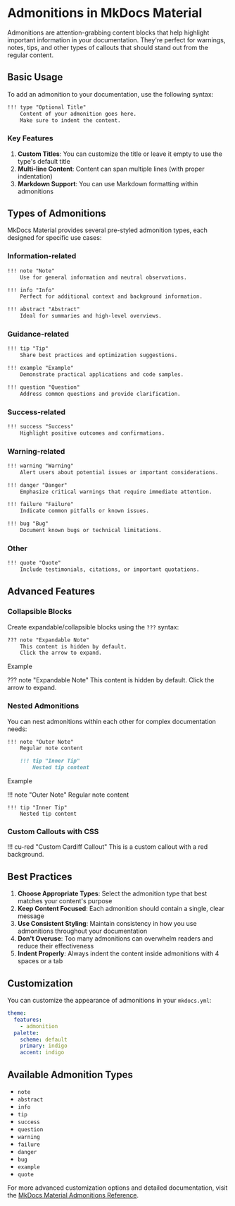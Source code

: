 # Admonitions in MkDocs Material

Admonitions are attention-grabbing content blocks that help highlight important information in your documentation. They're perfect for warnings, notes, tips, and other types of callouts that should stand out from the regular content.

## Basic Usage

To add an admonition to your documentation, use the following syntax:

```markdown
!!! type "Optional Title"
    Content of your admonition goes here. 
    Make sure to indent the content.
```

### Key Features

1. **Custom Titles**: You can customize the title or leave it empty to use the type's default title
2. **Multi-line Content**: Content can span multiple lines (with proper indentation)
3. **Markdown Support**: You can use Markdown formatting within admonitions

## Types of Admonitions

MkDocs Material provides several pre-styled admonition types, each designed for specific use cases:

### Information-related

```markdown
!!! note "Note"
    Use for general information and neutral observations.

!!! info "Info"
    Perfect for additional context and background information.

!!! abstract "Abstract"
    Ideal for summaries and high-level overviews.
```

### Guidance-related

```markdown
!!! tip "Tip"
    Share best practices and optimization suggestions.

!!! example "Example"
    Demonstrate practical applications and code samples.

!!! question "Question"
    Address common questions and provide clarification.
```

### Success-related

```markdown
!!! success "Success"
    Highlight positive outcomes and confirmations.
```

### Warning-related

```markdown
!!! warning "Warning"
    Alert users about potential issues or important considerations.

!!! danger "Danger"
    Emphasize critical warnings that require immediate attention.

!!! failure "Failure"
    Indicate common pitfalls or known issues.

!!! bug "Bug"
    Document known bugs or technical limitations.
```

### Other

```markdown
!!! quote "Quote"
    Include testimonials, citations, or important quotations.
```

## Advanced Features

### Collapsible Blocks

Create expandable/collapsible blocks using the `???` syntax:

```markdown
??? note "Expandable Note"
    This content is hidden by default.
    Click the arrow to expand.
```

Example

??? note "Expandable Note"
    This content is hidden by default.
    Click the arrow to expand.

### Nested Admonitions

You can nest admonitions within each other for complex documentation needs:

```markdown
!!! note "Outer Note"
    Regular note content

    !!! tip "Inner Tip"
        Nested tip content
```

Example

!!! note "Outer Note"
    Regular note content

    !!! tip "Inner Tip"
        Nested tip content

### Custom Callouts with CSS

!!! cu-red "Custom Cardiff Callout"
    This is a custom callout with a red background.

## Best Practices

1. **Choose Appropriate Types**: Select the admonition type that best matches your content's purpose
2. **Keep Content Focused**: Each admonition should contain a single, clear message
3. **Use Consistent Styling**: Maintain consistency in how you use admonitions throughout your documentation
4. **Don't Overuse**: Too many admonitions can overwhelm readers and reduce their effectiveness
5. **Indent Properly**: Always indent the content inside admonitions with 4 spaces or a tab

## Customization

You can customize the appearance of admonitions in your `mkdocs.yml`:

```yaml
theme:
  features:
    - admonition
  palette:
    scheme: default
    primary: indigo
    accent: indigo
```

## Available Admonition Types

- `note`
- `abstract`
- `info`
- `tip`
- `success`
- `question`
- `warning`
- `failure`
- `danger`
- `bug`
- `example`
- `quote`

For more advanced customization options and detailed documentation, visit the [MkDocs Material Admonitions Reference](https://squidfunk.github.io/mkdocs-material/reference/admonitions/).
